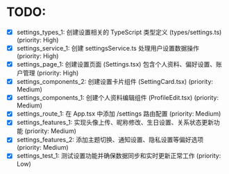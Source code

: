 # TODO:

- [x] settings_types_1: 创建设置相关的 TypeScript 类型定义 (types/settings.ts) (priority: High)
- [x] settings_service_1: 创建 settingsService.ts 处理用户设置数据操作 (priority: High)
- [x] settings_page_1: 创建设置页面 (Settings.tsx) 包含个人资料、偏好设置、账户管理 (priority: High)
- [x] settings_components_2: 创建设置卡片组件 (SettingCard.tsx) (priority: Medium)
- [x] settings_components_1: 创建个人资料编辑组件 (ProfileEdit.tsx) (priority: Medium)
- [x] settings_route_1: 在 App.tsx 中添加 /settings 路由配置 (priority: Medium)
- [x] settings_features_1: 实现头像上传、昵称修改、生日设置、关系状态更新功能 (priority: Medium)
- [x] settings_features_2: 添加主题切换、通知设置、隐私设置等偏好选项 (priority: Medium)
- [x] settings_test_1: 测试设置功能并确保数据同步和实时更新正常工作 (priority: Low)

